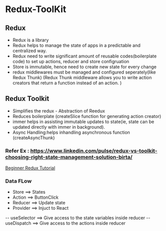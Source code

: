 # Redux-ToolKit

## Redux
- Redux is a library 
- Redux helps to manage the state of apps in a predictable and centralized way.
- Redux need to write significant amount of reusable codes(boilerplate code) to set up actions, reducer and store configruation
- Store is immutable, hence need to create new state for every change
- redux middlewares must be managed and configured seperately(like Redux Thunk) (Redux Thunk middleware allows you to write action creators that return a function instead of an action. )

## Redux Toolkit
- Simplifies the redux -  Abstraction of Reedux
- Reduces boilerplate (createSlice function for generating action creator)
- immer helps in assisting immutable updates to state(ie, state can be updated directly with immer in background).
- Async Handling:helps inhandling asynchronous function (createAsyncThunk) 

### Refer Ex : https://www.linkedin.com/pulse/redux-vs-toolkit-choosing-right-state-management-solution-birta/

[Beginner Redux Tutorial](https://www.freecodecamp.org/news/redux-and-redux-toolkit-for-beginners/)

### Data FLow
- Store ==> States
- Action ==> ButtonClick
- Reducer ==> Update state
- Provider ==> Injuct to React

-- useSelector ==> Give access to the state variables inside reducer
-- useDispatch ==> Give access to the actions inside reducer